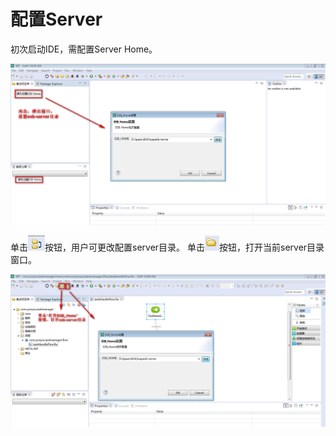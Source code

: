 # 配置Server

初次启动IDE，需配置Server Home。

![](/assets/6-/image4.png)

单击![](/assets/6-/image5.png)按钮，用户可更改配置server目录。
单击![](/assets/6-/image6.png)按钮，打开当前server目录窗口。

![](/assets/6-/image7.png)





